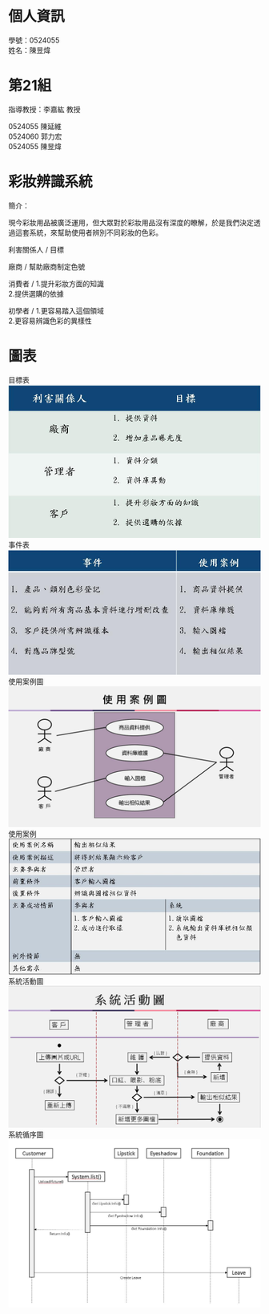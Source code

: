 # 個人資訊
學號：0524055 <br /> 姓名：陳昱煒

# 第21組 
指導教授：李嘉紘 教授

0524055  陳延維<br /> 0524060  郭力宏<br /> 0524055  陳昱煒
# 彩妝辨識系統

簡介：

現今彩妝用品被廣泛運用，但大眾對於彩妝用品沒有深度的瞭解，於是我們決定透過這套系統，來幫助使用者辨別不同彩妝的色彩。

利害關係人 / 目標

廠商  / 幫助廠商制定色號      
                                                
消費者 / 1.提升彩妝方面的知識<br />2.提供選購的依據

初學者 / 1.更容易踏入這個領域<br />2.更容易辨識色彩的異樣性

# 圖表
目標表<br />
![image](https://github.com/yw01100529/0524055/blob/master/chart/%E7%9B%AE%E6%A8%99%E8%A1%A8.jpg)
事件表<br />
![image](https://github.com/yw01100529/0524055/blob/master/chart/%E4%BA%8B%E4%BB%B6%E8%A1%A8.jpg)
使用案例圖<br />
![image](https://github.com/yw01100529/0524055/blob/master/chart/%E4%BD%BF%E7%94%A8%E6%A1%88%E4%BE%8B%E5%9C%96.jpg)
使用案例<br />
![image](https://github.com/yw01100529/0524055/blob/master/chart/%E4%BD%BF%E7%94%A8%E6%A1%88%E4%BE%8B.jpg)
系統活動圖<br />
![image](https://github.com/yw01100529/0524055/blob/master/chart/%E7%B3%BB%E7%B5%B1%E6%B4%BB%E5%8B%95%E5%9C%96.jpg)
系統循序圖<br />
![image](https://github.com/yw01100529/0524055/blob/master/chart/%E7%B3%BB%E7%B5%B1%E5%BE%AA%E5%BA%8F%E5%9C%96.jpg)
